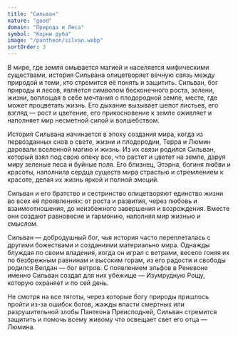 ```yaml
---
title: "Сильван"
nature: "good"
domain: "Природа и Леса"
symbol: "Корни дуба"
image: "/pantheon/silvan.webp"
sortOrder: 3
---
```


В мире, где земля омывается магией и населяется мифическими
существами, история Сильвана олицетворяет вечную связь между
природой и теми, кто стремится её понять и защитить. Сильван, бог
природы и лесов, является символом бесконечного роста, зелени,
жизни, воплощая в себе мечтания о плодородной земле, месте, где
может процветать жизнь. Его дыхание вызывает шепот листьев, его
взгляд — рост и цветение, его прикосновение к земле оживляет и
наполняет мир несметной силой и волшебством.

История Сильвана начинается в эпоху создания мира, когда из
первозданных снов о свете, жизни и плодородии, Терра и Люмин
даровали вселенной магию и жизнь. Из их связи родился Сильван,
который взял под свою опеку все, что растет и цветет на земле, даруя
миру зеленые леса и буйные поля. Его близнец, Этэрна, богиня любви и
красоты, наполнила сердца существ мира страстью и стремлением к
красоте, делая их жизнь яркой и полной эмоций.

Сильван и его братство и сестринство олицетворяют единство жизни во
всех её проявлениях: от роста и развития, через любовь и
взаимоотношения, до неизбежного завершения и возрождения. Вместе
они создают равновесие и гармонию, наполняя мир жизнью и
смыслом.

Сильван — добродушный бог, чья история часто переплеталась с
другими божествами и созданиями материально мира. Однажды
блуждая по своим владения, когда он играл с ветрами, весело гоняя их
по безбрежным равнинам и высоким горам, из его радости и свободы
родился Велдан — бог ветров. С появлением эльфов в Реневоне
именно Сильван создал для них убежище — Изумрудную Рощу, которую
охраняет и по сей день.

Не смотря на все тяготы, через которые богу природы пришлось пройти
из-за ошибок богов, жажды власти смертных или разрушительной
злобы Пантеона Преисподней, Сильван стремится защитить и помочь
всему живому что освещает свет его отца — Люмина.
